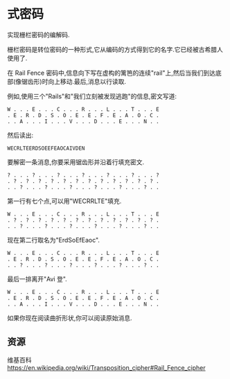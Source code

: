 # 式密码

实现栅栏密码的编解码.

栅栏密码是转位密码的一种形式,它从编码的方式得到它的名字.它已经被古希腊人使用了.

在 Rail Fence 密码中,信息向下写在虚构的篱笆的连续"rail"上,然后当我们到达底部(像锯齿形)时向上移动.最后,消息以行读取.

例如,使用三个"Rails"和"我们立刻被发现逃跑"的信息,密文写道:

```text
W . . . E . . . C . . . R . . . L . . . T . . . E
. E . R . D . S . O . E . E . F . E . A . O . C .
. . A . . . I . . . V . . . D . . . E . . . N . .
```

然后读出:

```text
WECRLTEERDSOEEFEAOCAIVDEN
```

要解密一条消息,你要采用锯齿形并沿着行填充密文.

```text
? . . . ? . . . ? . . . ? . . . ? . . . ? . . . ?
. ? . ? . ? . ? . ? . ? . ? . ? . ? . ? . ? . ? .
. . ? . . . ? . . . ? . . . ? . . . ? . . . ? . .
```

第一行有七个点,可以用"WECRRLTE"填充.

```text
W . . . E . . . C . . . R . . . L . . . T . . . E
. ? . ? . ? . ? . ? . ? . ? . ? . ? . ? . ? . ? .
. . ? . . . ? . . . ? . . . ? . . . ? . . . ? . .
```

现在第二行取名为"ErdSoEfEaoc".

```text
W . . . E . . . C . . . R . . . L . . . T . . . E
. E . R . D . S . O . E . E . F . E . A . O . C .
. . ? . . . ? . . . ? . . . ? . . . ? . . . ? . .
```

最后一排离开"Avi 登".

```text
W . . . E . . . C . . . R . . . L . . . T . . . E
. E . R . D . S . O . E . E . F . E . A . O . C .
. . A . . . I . . . V . . . D . . . E . . . N . .
```

如果你现在阅读曲折形状,你可以阅读原始消息.

[help-page]: https://exercism.io/tracks/rust/learning
[modules]: https://doc.rust-lang.org/book/2018-edition/ch07-00-modules.html
[cargo]: https://doc.rust-lang.org/book/2018-edition/ch14-00-more-about-cargo.html
[rust-tests]: https://doc.rust-lang.org/book/2018-edition/ch11-02-running-tests.html

## 资源

维基百科<https://en.wikipedia.org/wiki/Transposition_cipher#Rail_Fence_cipher>
